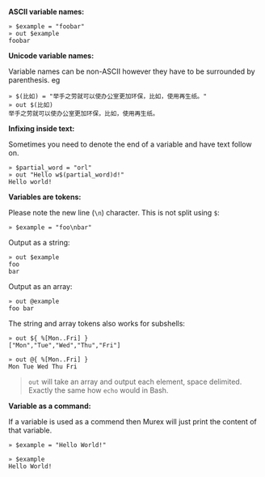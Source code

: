 **ASCII variable names:**

```
» $example = "foobar"
» out $example
foobar
```

**Unicode variable names:**

Variable names can be non-ASCII however they have to be surrounded by
parenthesis. eg

```
» $(比如) = "举手之劳就可以使办公室更加环保，比如，使用再生纸。"
» out $(比如)
举手之劳就可以使办公室更加环保，比如，使用再生纸。
```

**Infixing inside text:**

Sometimes you need to denote the end of a variable and have text follow on.

```
» $partial_word = "orl"
» out "Hello w$(partial_word)d!"
Hello world!
```

**Variables are tokens:**

Please note the new line (`\n`) character. This is not split using `$`:

```
» $example = "foo\nbar"
```

Output as a string:

```
» out $example
foo
bar
```

Output as an array:

```
» out @example
foo bar
```

The string and array tokens also works for subshells:

```
» out ${ %[Mon..Fri] }
["Mon","Tue","Wed","Thu","Fri"]

» out @{ %[Mon..Fri] }
Mon Tue Wed Thu Fri
```

> `out` will take an array and output each element, space delimited. Exactly
> the same how `echo` would in Bash.

**Variable as a command:**

If a variable is used as a commend then Murex will just print the content of
that variable.

```
» $example = "Hello World!"

» $example
Hello World!
```

